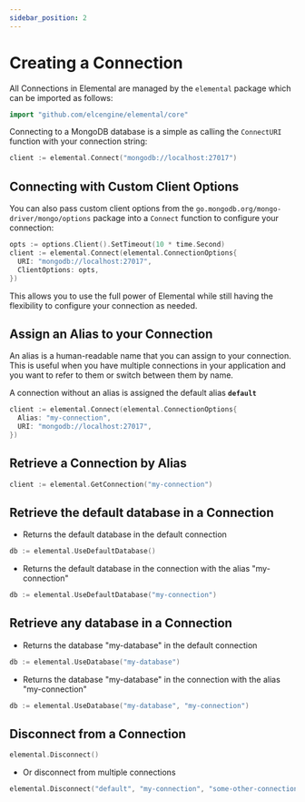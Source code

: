 ```yaml
---
sidebar_position: 2
---
```


# Creating a Connection

All Connections in Elemental are managed by the `elemental` package which can be imported as follows:

```go
import "github.com/elcengine/elemental/core"
```

Connecting to a MongoDB database is a simple as calling the `ConnectURI` function with your connection string:

```go
client := elemental.Connect("mongodb://localhost:27017")
```

## Connecting with Custom Client Options

You can also pass custom client options from the `go.mongodb.org/mongo-driver/mongo/options` package into a `Connect` function to configure your connection:

```go
opts := options.Client().SetTimeout(10 * time.Second)
client := elemental.Connect(elemental.ConnectionOptions{
  URI: "mongodb://localhost:27017",
  ClientOptions: opts,
})
```

This allows you to use the full power of Elemental while still having the flexibility to configure your connection as needed.

## Assign an Alias to your Connection

An alias is a human-readable name that you can assign to your connection. This is useful when you have multiple connections in your application and you want to refer to them or switch between them by name.

A connection without an alias is assigned the default alias **`default`**

```go
client := elemental.Connect(elemental.ConnectionOptions{
  Alias: "my-connection",
  URI: "mongodb://localhost:27017",
})
```

## Retrieve a Connection by Alias

```go
client := elemental.GetConnection("my-connection")
```

## Retrieve the default database in a Connection

- Returns the default database in the default connection

```go
db := elemental.UseDefaultDatabase()
```

- Returns the default database in the connection with the alias "my-connection"

```go
db := elemental.UseDefaultDatabase("my-connection")
```

## Retrieve any database in a Connection

- Returns the database "my-database" in the default connection

```go
db := elemental.UseDatabase("my-database")
```

- Returns the database "my-database" in the connection with the alias "my-connection"

```go
db := elemental.UseDatabase("my-database", "my-connection")
```

## Disconnect from a Connection

```go
elemental.Disconnect()
```

- Or disconnect from multiple connections

```go
elemental.Disconnect("default", "my-connection", "some-other-connection")
```
